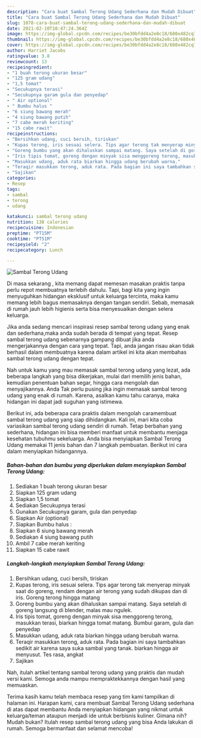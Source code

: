 ```yaml
---
description: "Cara buat Sambal Terong Udang Sederhana dan Mudah Dibuat"
title: "Cara buat Sambal Terong Udang Sederhana dan Mudah Dibuat"
slug: 1078-cara-buat-sambal-terong-udang-sederhana-dan-mudah-dibuat
date: 2021-02-10T10:47:24.364Z
image: https://img-global.cpcdn.com/recipes/be30bfdd4a2e8c18/680x482cq70/sambal-terong-udang-foto-resep-utama.jpg
thumbnail: https://img-global.cpcdn.com/recipes/be30bfdd4a2e8c18/680x482cq70/sambal-terong-udang-foto-resep-utama.jpg
cover: https://img-global.cpcdn.com/recipes/be30bfdd4a2e8c18/680x482cq70/sambal-terong-udang-foto-resep-utama.jpg
author: Harriet Jacobs
ratingvalue: 3.8
reviewcount: 13
recipeingredient:
- "1 buah terong ukuran besar"
- "125 gram udang"
- "1,5 tomat"
- "Secukupnya terasi"
- "Secukupnya garam gula dan penyedap"
- " Air optional"
- " Bumbu halus "
- "6 siung bawang merah"
- "4 siung bawang putih"
- "7 cabe merah keriting"
- "15 cabe rawit"
recipeinstructions:
- "Bersihkan udang, cuci bersih, tiriskan"
- "Kupas terong, iris sesuai selera. Tips agar terong tak menyerap minyak saat do goreng, rendam dengan air terong yang sudah dikupas dan di iris. Goreng terong hingga matang"
- "Goreng bumbu yang akan dihaluskan sampai matang. Saya setelah di goreng langsung di blender, malas mau ngulek."
- "Iris tipis tomat, goreng dengan minyak sisa menggoreng terong, masukkan terasi, biarkan hingga tomat matang. Bumbui garam, gula dan penyedap"
- "Masukkan udang, aduk rata biarkan hingga udang berubah warna."
- "Teraqir masukkan terong, aduk rata. Pada bagian ini saya tambahkan sedikit air karena saya suka sambal yang tanak. biarkan hingga air menyusut. Tes rasa, angkat"
- "Sajikan"
categories:
- Resep
tags:
- sambal
- terong
- udang

katakunci: sambal terong udang 
nutrition: 138 calories
recipecuisine: Indonesian
preptime: "PT15M"
cooktime: "PT51M"
recipeyield: "2"
recipecategory: Lunch

---
```



![Sambal Terong Udang](https://img-global.cpcdn.com/recipes/be30bfdd4a2e8c18/680x482cq70/sambal-terong-udang-foto-resep-utama.jpg)

Di masa  sekarang , kita memang dapat memesan masakan praktis tanpa perlu repot membuatnya terlebih dahulu. Tapi, bagi kita yang ingin menyuguhkan hidangan eksklusif untuk keluarga tercinta, maka kamu memang lebih bagus memasaknya dengan tangan sendiri. Sebab, memasak di rumah jauh lebih higienis serta bisa menyesuaikan dengan selera keluarga.

Jika anda sedang mencari inspirasi resep sambal terong udang yang enak dan sederhana,maka anda sudah berada di tempat yang tepat. Resep sambal terong udang  sebenarnya gampang dibuat jika anda mengerjakannya dengan cara yang tepat. Tapi, anda jangan risau akan tidak berhasil dalam membuatnya 
karena dalam artikel ini kita akan membahas sambal terong udang dengan tepat.  



Nah untuk kamu yang mau memasak sambal terong udang yang lezat, ada beberapa langkah yang bisa dikerjakan, mulai dari memilih jenis bahan, kemudian penentuan bahan segar, hingga cara mengolah dan menyajikannya. Anda Tak perlu pusing jika ingin memasak sambal terong udang yang enak di rumah. Karena, asalkan kamu  tahu caranya, maka hidangan ini dapat jadi suguhan yang istimewa.

Berikut ini, ada beberapa cara praktis  dalam mengolah caramembuat sambal terong udang yang siap dihidangkan. Kali ini, mari kita coba variasikan sambal terong udang sendiri di rumah. Tetap berbahan yang sederhana, hidangan ini bisa memberi manfaat untuk membantu menjaga kesehatan tubuhmu sekeluarga. Anda bisa menyiapkan Sambal Terong Udang memakai 11 jenis bahan dan 7 langkah pembuatan. Berikut ini cara dalam menyiapkan hidangannya.

<!--inarticleads1-->

##### Bahan-bahan dan bumbu yang diperlukan dalam menyiapkan Sambal Terong Udang:

1. Sediakan 1 buah terong ukuran besar
1. Siapkan 125 gram udang
1. Siapkan 1,5 tomat
1. Sediakan Secukupnya terasi
1. Gunakan Secukupnya garam, gula dan penyedap
1. Siapkan  Air (optional)
1. Siapkan  Bumbu halus :
1. Siapkan 6 siung bawang merah
1. Sediakan 4 siung bawang putih
1. Ambil 7 cabe merah keriting
1. Siapkan 15 cabe rawit




<!--inarticleads2-->

##### Langkah-langkah menyiapkan Sambal Terong Udang:

1. Bersihkan udang, cuci bersih, tiriskan
1. Kupas terong, iris sesuai selera. Tips agar terong tak menyerap minyak saat do goreng, rendam dengan air terong yang sudah dikupas dan di iris. Goreng terong hingga matang
1. Goreng bumbu yang akan dihaluskan sampai matang. Saya setelah di goreng langsung di blender, malas mau ngulek.
1. Iris tipis tomat, goreng dengan minyak sisa menggoreng terong, masukkan terasi, biarkan hingga tomat matang. Bumbui garam, gula dan penyedap
1. Masukkan udang, aduk rata biarkan hingga udang berubah warna.
1. Teraqir masukkan terong, aduk rata. Pada bagian ini saya tambahkan sedikit air karena saya suka sambal yang tanak. biarkan hingga air menyusut. Tes rasa, angkat
1. Sajikan




Nah, itulah artikel tentang  sambal terong udang  yang praktis dan mudah versi kami. Semoga anda mampu mempraktekkannya dengan hasil yang memuaskan. 

Terima kasih kamu telah membaca resep yang tim kami tampilkan di halaman ini. Harapan kami, cara membuat  Sambal Terong Udang sederhana di atas dapat membantu Anda menyiapkan hidangan yang nikmat untuk keluarga/teman ataupun menjadi ide untuk berbisnis kuliner. Gimana nih? Mudah bukan? Itulah resep sambal terong udang yang bisa Anda lakukan di rumah. Semoga bermanfaat dan selamat mencoba!

